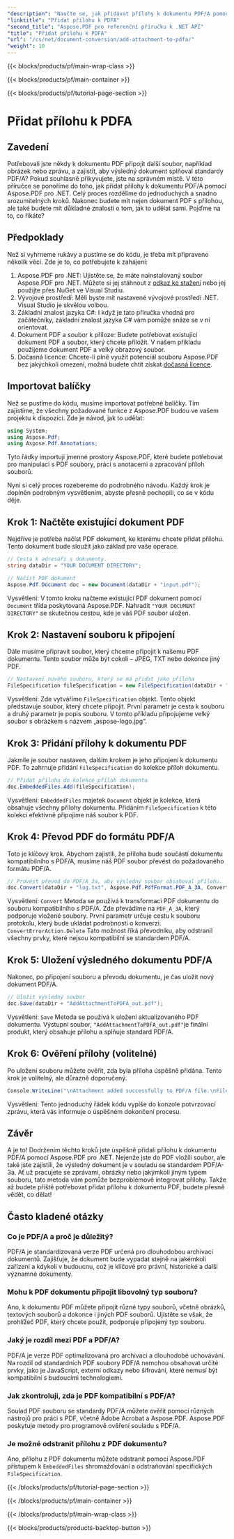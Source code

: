 ```yaml
---
"description": "Naučte se, jak přidávat přílohy k dokumentu PDF/A pomocí Aspose.PDF pro .NET s tímto podrobným návodem."
"linktitle": "Přidat přílohu k PDFA"
"second_title": "Aspose.PDF pro referenční příručku k .NET API"
"title": "Přidat přílohu k PDFA"
"url": "/cs/net/document-conversion/add-attachment-to-pdfa/"
"weight": 10
---
```


{{< blocks/products/pf/main-wrap-class >}}

{{< blocks/products/pf/main-container >}}

{{< blocks/products/pf/tutorial-page-section >}}

# Přidat přílohu k PDFA

## Zavedení

Potřebovali jste někdy k dokumentu PDF připojit další soubor, například obrázek nebo zprávu, a zajistit, aby výsledný dokument splňoval standardy PDF/A? Pokud souhlasně přikyvujete, jste na správném místě. V této příručce se ponoříme do toho, jak přidat přílohy k dokumentu PDF/A pomocí Aspose.PDF pro .NET. Celý proces rozdělíme do jednoduchých a snadno srozumitelných kroků. Nakonec budete mít nejen dokument PDF s přílohou, ale také budete mít důkladné znalosti o tom, jak to udělat sami. Pojďme na to, co říkáte?

## Předpoklady

Než si vyhrneme rukávy a pustíme se do kódu, je třeba mít připraveno několik věcí. Zde je to, co potřebujete k zahájení:

1. Aspose.PDF pro .NET: Ujistěte se, že máte nainstalovaný soubor Aspose.PDF pro .NET. Můžete si jej stáhnout z [odkaz ke stažení](https://releases.aspose.com/pdf/net/) nebo jej použijte přes NuGet ve Visual Studiu.
2. Vývojové prostředí: Měli byste mít nastavené vývojové prostředí .NET. Visual Studio je skvělou volbou.
3. Základní znalost jazyka C#: I když je tato příručka vhodná pro začátečníky, základní znalost jazyka C# vám pomůže snáze se v ní orientovat.
4. Dokument PDF a soubor k příloze: Budete potřebovat existující dokument PDF a soubor, který chcete přiložit. V našem příkladu použijeme dokument PDF a velký obrazový soubor.
5. Dočasná licence: Chcete-li plně využít potenciál souboru Aspose.PDF bez jakýchkoli omezení, možná budete chtít získat [dočasná licence](https://purchase.aspose.com/temporary-license/).

## Importovat balíčky

Než se pustíme do kódu, musíme importovat potřebné balíčky. Tím zajistíme, že všechny požadované funkce z Aspose.PDF budou ve vašem projektu k dispozici. Zde je návod, jak to udělat:

```csharp
using System;
using Aspose.Pdf;
using Aspose.Pdf.Annotations;
```

Tyto řádky importují jmenné prostory Aspose.PDF, které budete potřebovat pro manipulaci s PDF soubory, práci s anotacemi a zpracování příloh souborů.

Nyní si celý proces rozebereme do podrobného návodu. Každý krok je doplněn podrobným vysvětlením, abyste přesně pochopili, co se v kódu děje.

## Krok 1: Načtěte existující dokument PDF

Nejdříve je potřeba načíst PDF dokument, ke kterému chcete přidat přílohu. Tento dokument bude sloužit jako základ pro vaše operace.

```csharp
// Cesta k adresáři s dokumenty.
string dataDir = "YOUR DOCUMENT DIRECTORY";

// Načíst PDF dokument
Aspose.Pdf.Document doc = new Document(dataDir + "input.pdf");
```

Vysvětlení: V tomto kroku načteme existující PDF dokument pomocí `Document` třída poskytovaná Aspose.PDF. Nahradit `"YOUR DOCUMENT DIRECTORY"` se skutečnou cestou, kde je váš PDF soubor uložen.

## Krok 2: Nastavení souboru k připojení

Dále musíme připravit soubor, který chceme připojit k našemu PDF dokumentu. Tento soubor může být cokoli – JPEG, TXT nebo dokonce jiný PDF.

```csharp
// Nastavení nového souboru, který se má přidat jako příloha
FileSpecification fileSpecification = new FileSpecification(dataDir + "aspose-logo.jpg", "Large Image file");
```

Vysvětlení: Zde vytváříme `FileSpecification` objekt. Tento objekt představuje soubor, který chcete připojit. První parametr je cesta k souboru a druhý parametr je popis souboru. V tomto příkladu připojujeme velký soubor s obrázkem s názvem „aspose-logo.jpg“.

## Krok 3: Přidání přílohy k dokumentu PDF

Jakmile je soubor nastaven, dalším krokem je jeho připojení k dokumentu PDF. To zahrnuje přidání `FileSpecification` do kolekce příloh dokumentu.

```csharp
// Přidat přílohu do kolekce příloh dokumentu
doc.EmbeddedFiles.Add(fileSpecification);
```

Vysvětlení: `EmbeddedFiles` majetek `Document` objekt je kolekce, která obsahuje všechny přílohy dokumentu. Přidáním `FileSpecification` k této kolekci efektivně připojíme náš soubor k PDF.

## Krok 4: Převod PDF do formátu PDF/A

Toto je klíčový krok. Abychom zajistili, že příloha bude součástí dokumentu kompatibilního s PDF/A, musíme náš PDF soubor převést do požadovaného formátu PDF/A.

```csharp
// Provést převod do PDF/A_3a, aby výsledný soubor obsahoval přílohu.
doc.Convert(dataDir + "log.txt", Aspose.Pdf.PdfFormat.PDF_A_3A, ConvertErrorAction.Delete);
```

Vysvětlení: `Convert` Metoda se používá k transformaci PDF dokumentu do souboru kompatibilního s PDF/A. Zde převádíme na `PDF_A_3A`, který podporuje vložené soubory. První parametr určuje cestu k souboru protokolu, který bude ukládat podrobnosti o konverzi. `ConvertErrorAction.Delete` Tato možnost říká převodníku, aby odstranil všechny prvky, které nejsou kompatibilní se standardem PDF/A.

## Krok 5: Uložení výsledného dokumentu PDF/A

Nakonec, po připojení souboru a převodu dokumentu, je čas uložit nový dokument PDF/A.

```csharp
// Uložit výsledný soubor
doc.Save(dataDir + "AddAttachmentToPDFA_out.pdf");
```

Vysvětlení: `Save` Metoda se používá k uložení aktualizovaného PDF dokumentu. Výstupní soubor, `"AddAttachmentToPDFA_out.pdf"`je finální produkt, který obsahuje přílohu a splňuje standard PDF/A.

## Krok 6: Ověření přílohy (volitelné)

Po uložení souboru můžete ověřit, zda byla příloha úspěšně přidána. Tento krok je volitelný, ale důrazně doporučený.

```csharp
Console.WriteLine("\nAttachment added successfully to PDF/A file.\nFile saved at " + dataDir);
```

Vysvětlení: Tento jednoduchý řádek kódu vypíše do konzole potvrzovací zprávu, která vás informuje o úspěšném dokončení procesu.

## Závěr

A je to! Dodržením těchto kroků jste úspěšně přidali přílohu k dokumentu PDF/A pomocí Aspose.PDF pro .NET. Nejenže jste do PDF vložili soubor, ale také jste zajistili, že výsledný dokument je v souladu se standardem PDF/A-3a. Ať už pracujete se zprávami, obrázky nebo jakýmkoli jiným typem souboru, tato metoda vám pomůže bezproblémově integrovat přílohy. Takže až budete příště potřebovat přidat přílohu k dokumentu PDF, budete přesně vědět, co dělat!

## Často kladené otázky

### Co je PDF/A a proč je důležitý?  
PDF/A je standardizovaná verze PDF určená pro dlouhodobou archivaci dokumentů. Zajišťuje, že dokument bude vypadat stejně na jakémkoli zařízení a kdykoli v budoucnu, což je klíčové pro právní, historické a další významné dokumenty.

### Mohu k PDF dokumentu připojit libovolný typ souboru?  
Ano, k dokumentu PDF můžete připojit různé typy souborů, včetně obrázků, textových souborů a dokonce i jiných PDF souborů. Ujistěte se však, že prohlížeč PDF, který chcete použít, podporuje připojený typ souboru.

### Jaký je rozdíl mezi PDF a PDF/A?  
PDF/A je verze PDF optimalizovaná pro archivaci a dlouhodobé uchovávání. Na rozdíl od standardních PDF soubory PDF/A nemohou obsahovat určité prvky, jako je JavaScript, externí odkazy nebo šifrování, které nemusí být kompatibilní s budoucími technologiemi.

### Jak zkontroluji, zda je PDF kompatibilní s PDF/A?  
Soulad PDF souboru se standardy PDF/A můžete ověřit pomocí různých nástrojů pro práci s PDF, včetně Adobe Acrobat a Aspose.PDF. Aspose.PDF poskytuje metody pro programově ověření souladu s PDF/A.

### Je možné odstranit přílohu z PDF dokumentu?  
Ano, přílohu z PDF dokumentu můžete odstranit pomocí Aspose.PDF přístupem k `EmbeddedFiles` shromažďování a odstraňování specifických `FileSpecification`.

{{< /blocks/products/pf/tutorial-page-section >}}

{{< /blocks/products/pf/main-container >}}

{{< /blocks/products/pf/main-wrap-class >}}

{{< blocks/products/products-backtop-button >}}